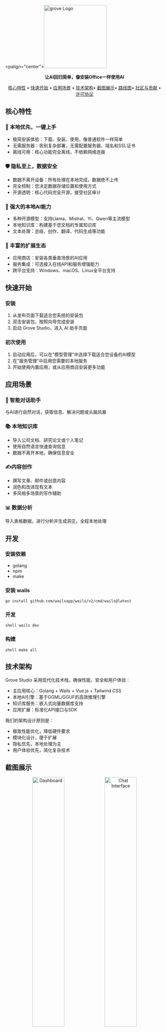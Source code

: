 <palign="center"><img src="assets/logo.png" alt="grove Logo" width="200"/></p>

<p align="center">
    <strong>让AI回归简单，像安装Office一样使用AI</strong>
</p>

<p align="center">
    <a href="#核心特性">核心特性</a> •
    <a href="#快速开始">快速开始</a> •
    <a href="#应用场景">应用场景</a> •
    <a href="#技术架构">技术架构</a>•
    <a href="#截图展示">截图展示</a>•
    <a href="#路线图">路线图</a>•
    <a href="#社区与贡献">社区与贡献</a> •
    <a href="#许可协议">许可协议</a>
</p>

## 核心特性

### 🚀 本地优先，一键上手

- 极简安装体验：下载、安装、使用，像普通软件一样简单
- 无需服务器：告别复杂部署，无需配置服务器、域名和SSL证书
- 离线可用：核心功能完全离线，不依赖网络连接

### 🛡️ 隐私至上，数据安全

- 数据不离开设备：所有处理在本地完成，数据绝不上传
- 完全控制：您决定数据存储位置和使用方式
- 开源透明：核心代码完全开源，接受社区审计

### 🧠 强大的本地AI能力

- 多种开源模型：支持Llama、Mistral、Yi、Qwen等主流模型
- 本地知识库：构建基于您文档的专属知识库
- 文本处理：总结、创作、翻译、代码生成等功能

### 🔌 丰富的扩展生态

- 应用商店：安装各类垂直场景的AI应用
- 服务集成：可选接入在线API和服务增强能力
- 跨平台支持：Windows、macOS、Linux全平台支持

## 快速开始

### 安装

1. 从发布页面下载适合您系统的安装包
2. 双击安装包，按照向导完成安装
3. 启动 Grove Studio，进入 AI 助手页面

### 初次使用

1. 启动应用后，可以在"模型管理"中选择下载适合您设备的AI模型
2. 在"服务管理"中启用您需要的本地服务
3. 开始使用内置应用，或从应用商店安装更多功能

## 应用场景

### 💬 智能对话助手

与AI进行自然对话，获取信息、解决问题或头脑风暴

### 📚 本地知识库

- 导入公司文档、研究论文或个人笔记
- 使用自然语言快速查询信息
- 数据不离开本地，确保信息安全

### ✍️内容创作

- 撰写文章、邮件或创意内容
- 润色和改进现有文本
- 多风格多场景的写作辅助

### 📊 数据分析

导入表格数据，进行分析并生成洞见，全程本地处理

## 开发

### 安装依赖

- golang
- npm
- make

### 安装 wails

```shell  
go install github.com/wailsapp/wails/v2/cmd/wails@latest
```

### 开发  
  
```
shell wails dev
```  
  
### 构建  
  
```
shell make all
```

## 技术架构

Grove Studio 采用现代化技术栈，确保性能、安全和用户体验：

- 主应用核心：Golang + Wails + Vue.js + Tailwind CSS
- 本地AI引擎：基于GGML/GGUF的高效推理引擎
- 知识库服务：嵌入式向量数据库支持
- 应用扩展：标准化API接口与SDK

我们的架构设计原则是：

- 极致性能优化，降低硬件要求
- 模块化设计，便于扩展
- 隐私优先，本地处理为主
- 用户体验优先，简化复杂技术

## 截图展示

<p align="center">
    <img src="assets/screenshot-dashboard.png" alt="Dashboard" width="45%"/>
    <img src="assets/screenshot-chat.png" alt="Chat Interface" width="45%"/>
</p>

<p align="center">
    <img src="assets/screenshot-knowledge.png" alt="Knowledge Base" width="45%"/>
    <img src="assets/screenshot-models.png" alt="Model Management" width="45%"/>
</p>

## 路线图

- [x] 核心框架与基础功能
- [x] 本地模型管理与推理
- [x] 基础知识库功能
- [ ] 应用商店生态
- [ ] 更多垂直场景应用
- [ ] 高级知识库功能
- [ ] 多模态支持（图像、音频）
- [ ] 企业级功能与支持

## 社区与贡献

Grove Studio 是一个开源项目，我们欢迎社区贡献：

- 🐛 报告Bug
- 💡 提出新功能
- 🔧 提交PR
- 📚 改进文档
- 🌐 帮助翻译

加入我们的讨论区，分享您的想法和使用体验！

## 支持 Grove Studio

如果您喜欢我们的项目，可以通过以下方式支持我们：

- ⭐ 在GitHub上给我们 Star
- 📢 向朋友推荐 Grove Studio
- 🤝 参与贡献代码或文档
- 💰 成为赞助者

<p align="center">
    <sub>让每个人都能轻松使用AI，无需技术门槛</sub>
</p>

<p align="center">
    <a href="https://github.com/GroveAITeam/grove-studio">GitHub</a> •
    <a href="https://github.com/GroveAITeam/grove-studio">文档</a> •
    <a href="https://github.com/GroveAITeam/grove-studio">博客</a> •
    <a href="mailto:ai.shellphy@gmail.com">联系我们</a>
</p>

